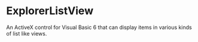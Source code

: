 # ExplorerListView
An ActiveX control for Visual Basic 6 that can display items in various kinds of list like views.
